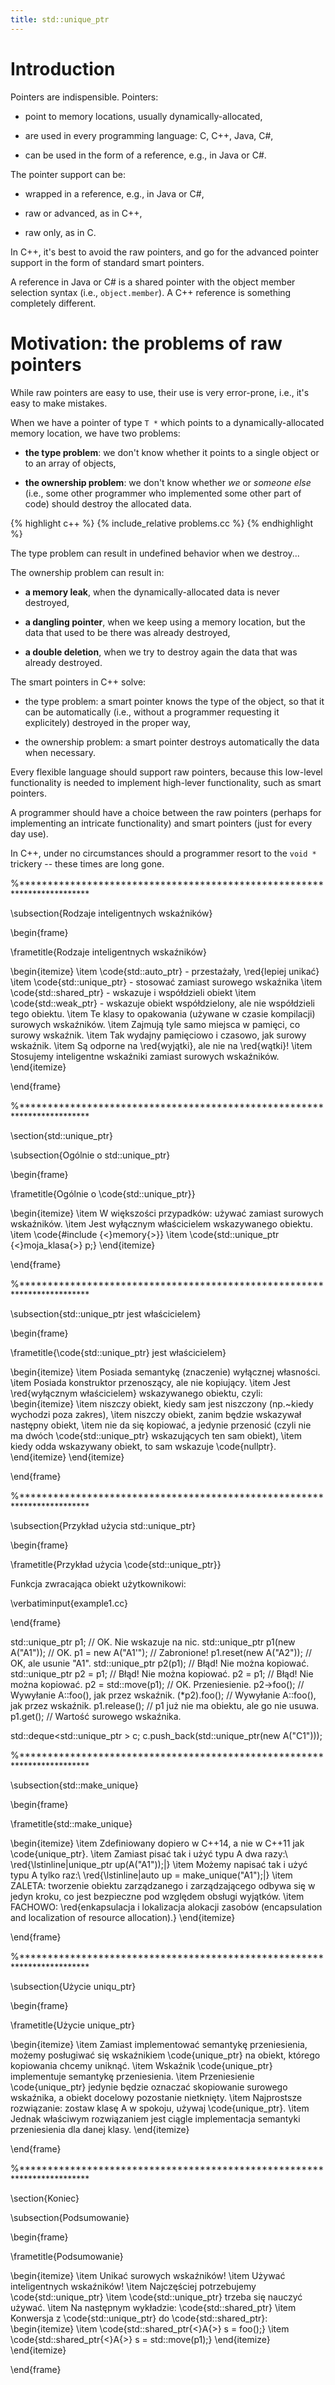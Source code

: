 ```yaml
---
title: std::unique_ptr
---
```


# Introduction

Pointers are indispensible.  Pointers:

* point to memory locations, usually dynamically-allocated,

* are used in every programming language: C, C++, Java, C#,

* can be used in the form of a reference, e.g., in Java or C#.

The pointer support can be:

* wrapped in a reference, e.g., in Java or C#,

* raw or advanced, as in C++,

* raw only, as in C.

In C++, it's best to avoid the raw pointers, and go for the advanced
pointer support in the form of standard smart pointers.

A reference in Java or C# is a shared pointer with the object member
selection syntax (i.e., `object.member`).  A C++ reference is
something completely different.

# Motivation: the problems of raw pointers

While raw pointers are easy to use, their use is very error-prone,
i.e., it's easy to make mistakes.

When we have a pointer of type `T *` which points to a
dynamically-allocated memory location, we have two problems:

* **the type problem**: we don't know whether it points to a single
  object or to an array of objects,

* **the ownership problem**: we don't know whether *we* or *someone
  else* (i.e., some other programmer who implemented some other part
  of code) should destroy the allocated data.

{% highlight c++ %}
{% include_relative problems.cc %}
{% endhighlight %}

The type problem can result in undefined behavior when we destroy...

The ownership problem can result in:

* **a memory leak**, when the dynamically-allocated data is never
  destroyed,

* **a dangling pointer**, when we keep using a memory location, but
  the data that used to be there was already destroyed,

* **a double deletion**, when we try to destroy again the data that
    was already destroyed.

The smart pointers in C++ solve:

* the type problem: a smart pointer knows the type of the object, so
  that it can be automatically (i.e., without a programmer requesting
  it explicitely) destroyed in the proper way,

* the ownership problem: a smart pointer destroys automatically the
  data when necessary.

Every flexible language should support raw pointers, because this
low-level functionality is needed to implement high-lever
functionality, such as smart pointers.

A programmer should have a choice between the raw pointers (perhaps
for implementing an intricate functionality) and smart pointers (just
for every day use).

In C++, under no circumstances should a programmer resort to the `void
*` trickery -- these times are long gone.

%************************************************************************

\subsection{Rodzaje inteligentnych wskaźników}

\begin{frame}

  \frametitle{Rodzaje inteligentnych wskaźników}

  \begin{itemize}
  \item \code{std::auto\_ptr} - przestażały, \red{lepiej unikać}
  \item \code{std::unique\_ptr} - stosować zamiast surowego wskaźnika
  \item \code{std::shared\_ptr} - wskazuje i współdzieli obiekt
  \item \code{std::weak\_ptr} - wskazuje obiekt współdzielony, ale
    nie współdzieli tego obiektu.
  \item Te klasy to opakowania (używane w czasie kompilacji) surowych wskaźników.
  \item Zajmują tyle samo miejsca w pamięci, co surowy wskaźnik.
  \item Tak wydajny pamięciowo i czasowo, jak surowy wskaźnik.
  \item Są odporne na \red{wyjątki}, ale nie na \red{wątki}!
  \item Stosujemy inteligentne wskaźniki zamiast surowych wskaźników.
  \end{itemize}

\end{frame}

%************************************************************************

\section{std::unique\_ptr}

\subsection{Ogólnie o std::unique\_ptr}

\begin{frame}

  \frametitle{Ogólnie o \code{std::unique\_ptr}}

  \begin{itemize}
  \item W większości przypadków: używać zamiast surowych wskaźników.
  \item Jest wyłącznym właścicielem wskazywanego obiektu.
  \item \code{\#include {<}memory{>}}
  \item \code{std::unique\_ptr {<}moja\_klasa{>} p;}
  \end{itemize}

\end{frame}

%************************************************************************

\subsection{std::unique\_ptr jest właścicielem}

\begin{frame}

  \frametitle{\code{std::unique\_ptr} jest właścicielem}

  \begin{itemize}
  \item Posiada semantykę (znaczenie) wyłącznej własności.
  \item Posiada konstruktor przenoszący, ale nie kopiujący.
  \item Jest \red{wyłącznym właścicielem} wskazywanego obiektu, czyli:
    \begin{itemize}
    \item niszczy obiekt, kiedy sam jest niszczony
      (np.~kiedy wychodzi poza zakres),
    \item niszczy obiekt, zanim będzie wskazywał następny obiekt,
    \item nie da się kopiować, a jedynie przenosić (czyli nie ma dwóch
      \code{std::unique\_ptr} wskazujących ten sam obiekt),
    \item kiedy odda wskazywany obiekt, to sam wskazuje \code{nullptr}.
    \end{itemize}
  \end{itemize}

\end{frame}

%************************************************************************

\subsection{Przykład użycia std::unique\_ptr}

\begin{frame}

  \frametitle{Przykład użycia \code{std::unique\_ptr}}

  Funkcja zwracająca obiekt użytkownikowi:

  \verbatiminput{example1.cc}

\end{frame}

std::unique_ptr<A> p1; // OK.  Nie wskazuje na nic.
std::unique_ptr<A> p1(new A("A1")); // OK.
p1 = new A("A1'"); // Zabronione!
p1.reset(new A("A2")); // OK, ale usunie "A1".
std::unique_ptr<A> p2(p1); // Błąd! Nie można kopiować.
std::unique_ptr<A> p2 = p1; // Błąd! Nie można kopiować.
p2 = p1; // Błąd! Nie można kopiować.
p2 = std::move(p1); // OK.  Przeniesienie.
p2->foo(); // Wywyłanie A::foo(), jak przez wskaźnik.
(*p2).foo(); // Wywyłanie A::foo(), jak przez wskaźnik.
p1.release(); // p1 już nie ma obiektu, ale go nie usuwa.
p1.get(); // Wartość surowego wskaźnika.

std::deque<std::unique_ptr<A> > c;
c.push_back(std::unique_ptr<A>(new A("C1")));

%************************************************************************

\subsection{std::make\_unique}

\begin{frame}

  \frametitle{std::make\_unique}

  \begin{itemize}
  \item Zdefiniowany dopiero w C++14, a nie w C++11 jak
    \code{unique\_ptr}.
  \item Zamiast pisać tak i użyć typu A dwa razy:\\
    \red{\lstinline|unique_ptr<A> up(A("A1"));|}
  \item Możemy napisać tak i użyć typu A tylko raz:\\
    \red{\lstinline|auto up = make_unique<A>("A1");|}
  \item ZALETA: tworzenie obiektu zarządzanego i zarządzającego odbywa
    się w jedyn kroku, co jest bezpieczne pod względem obsługi
    wyjątków.
  \item FACHOWO: \red{enkapsulacja i lokalizacja alokacji zasobów
    (encapsulation and localization of resource allocation).}
  \end{itemize}

\end{frame}

%************************************************************************

\subsection{Użycie uniqu\_ptr}

\begin{frame}

  \frametitle{Użycie unique\_ptr}

  \begin{itemize}
  \item Zamiast implementować semantykę przeniesienia, możemy posługiwać się
    wskaźnikiem \code{unique\_ptr} na obiekt, którego kopiowania chcemy
    uniknąć.
  \item Wskaźnik \code{unique\_ptr} implementuje semantykę przeniesienia.
  \item Przeniesienie \code{unique\_ptr} jedynie będzie oznaczać
    skopiowanie surowego wskaźnika, a obiekt docelowy pozostanie
    nietknięty.
  \item Najprostsze rozwiązanie: zostaw klasę A w spokoju, używaj
    \code{unique\_ptr<A>}.
  \item Jednak właściwym rozwiązaniem jest ciągle implementacja
    semantyki przeniesienia dla danej klasy.
  \end{itemize}
  
\end{frame}

%************************************************************************

\section{Koniec}

\subsection{Podsumowanie}

\begin{frame}

  \frametitle{Podsumowanie}

  \begin{itemize}
    \item Unikać surowych wskaźników!
    \item Używać inteligentnych wskaźników!
    \item Najczęściej potrzebujemy \code{std::unique\_ptr}
    \item \code{std::unique\_ptr} trzeba się nauczyć używać.
    \item Na następnym wykładzie: \code{std::shared\_ptr}
    \item Konwersja z \code{std::unique\_ptr} do \code{std::shared\_ptr}:
      \begin{itemize}
      \item \code{std::shared\_ptr{<}A{>} s = foo();}
      \item \code{std::shared\_ptr{<}A{>} s = std::move(p1);}
      \end{itemize}
  \end{itemize}

\end{frame}

<!-- LocalWords: destructor expr lvalue lvalues rvalue rvalues RVO -->
